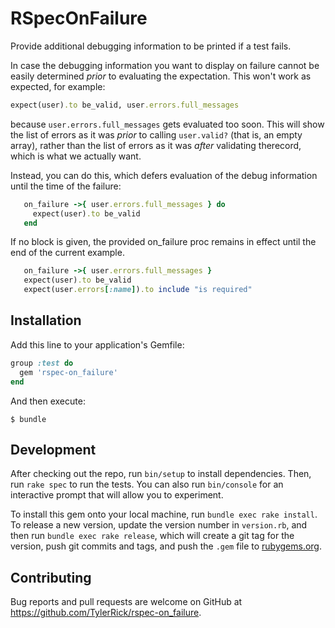 # RSpecOnFailure

Provide additional debugging information to be printed if a test fails.

In case the debugging information you want to display on failure cannot be easily determined *prior*
to evaluating the expectation. This won't work as expected, for example:

```ruby
expect(user).to be_valid, user.errors.full_messages
```

because `user.errors.full_messages` gets evaluated too soon. This will show the list of errors as it
was *prior* to calling `user.valid?` (that is, an empty array), rather than the list of errors as it
was *after* validating therecord, which is what we actually want.

Instead, you can do this, which defers evaluation of the debug information until the time of the
failure:

```ruby
   on_failure ->{ user.errors.full_messages } do
     expect(user).to be_valid
   end
```

If no block is given, the provided on_failure proc remains in effect until the end of the current
example.

```ruby
   on_failure ->{ user.errors.full_messages }
   expect(user).to be_valid
   expect(user.errors[:name]).to include "is required"
```

## Installation

Add this line to your application's Gemfile:

```ruby
group :test do
  gem 'rspec-on_failure'
end
```

And then execute:

    $ bundle

## Development

After checking out the repo, run `bin/setup` to install dependencies. Then, run `rake spec` to run the tests. You can also run `bin/console` for an interactive prompt that will allow you to experiment.

To install this gem onto your local machine, run `bundle exec rake install`. To release a new version, update the version number in `version.rb`, and then run `bundle exec rake release`, which will create a git tag for the version, push git commits and tags, and push the `.gem` file to [rubygems.org](https://rubygems.org).

## Contributing

Bug reports and pull requests are welcome on GitHub at https://github.com/TylerRick/rspec-on_failure.
